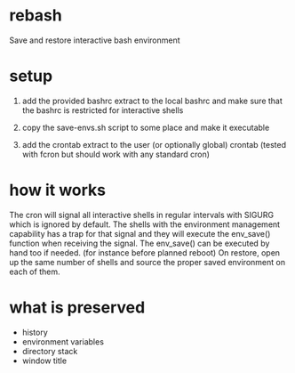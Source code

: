 # rebash
Save and restore interactive bash environment

# setup

1. add the provided bashrc extract to the local bashrc and make sure that the bashrc is restricted for interactive shells

2. copy the save-envs.sh script to some place and make it executable

3. add the crontab extract to the user (or optionally global) crontab (tested with fcron but should work with any standard cron)

# how it works

The cron will signal all interactive shells in regular intervals with
SIGURG which is ignored by default. The shells with the environment
management capability has a trap for that signal and they will execute the
env_save() function when receiving the signal. The env_save() can be
executed by hand too if needed. (for instance before planned reboot)
On restore, open up the same number of shells and source the proper saved
environment on each of them.

# what is preserved

- history
- environment variables
- directory stack
- window title
